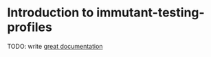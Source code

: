 # Introduction to immutant-testing-profiles

TODO: write [great documentation](http://jacobian.org/writing/great-documentation/what-to-write/)
